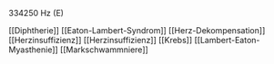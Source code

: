 334250 Hz (E)

[[Diphtherie]]
[[Eaton-Lambert-Syndrom]]
[[Herz-Dekompensation]]
[[Herzinsuffizienz]]
[[Herzinsuffizienz]]
[[Krebs]]
[[Lambert-Eaton-Myasthenie]]
[[Markschwammniere]]